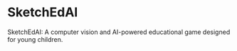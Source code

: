 # SketchEdAI
SketchEdAI: A computer vision and AI-powered educational game designed for young children.

